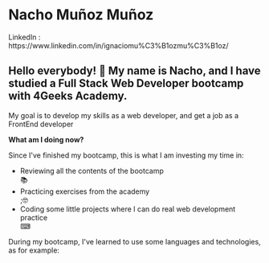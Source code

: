 <h1> Nacho Muñoz Muñoz </h1>
  LinkedIn : https://www.linkedin.com/in/ignaciomu%C3%B1ozmu%C3%B1oz/
  
<h2> Hello everybody! &#128075; My name is Nacho, and I have studied a Full Stack Web Developer bootcamp with 4Geeks Academy. </h2>
<p>My goal is to develop my skills as a web developer, and get a job as a FrontEnd developer</p>
<p><strong>What am I doing now?</strong></p>
<p> Since I've finished my bootcamp, this is what I am investing my time in:
  <ul>
    <li>Reviewing all the contents of the bootcamp</li>📚
    <li>Practicing exercises from the academy</li>;🤓
    <li>Coding some little projects where I can do real web development practice </li>⌨
   

  </ul>
<p> During my bootcamp, I've learned to use some languages and technologies, as for example:

